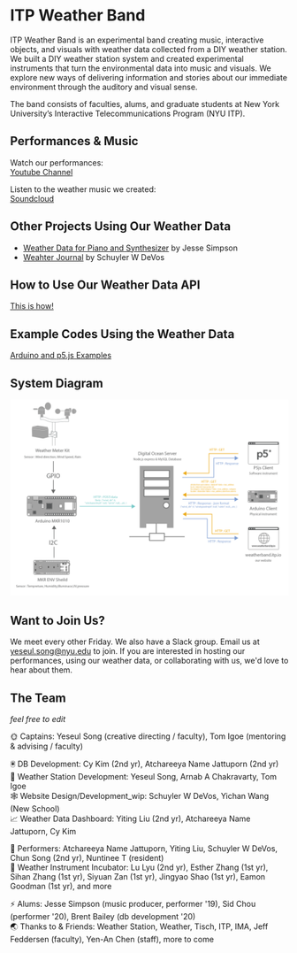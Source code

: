 # ITP Weather Band

ITP Weather Band is an experimental band creating music, interactive objects, and visuals with weather data collected from a DIY weather station. We built a DIY weather station system and created experimental instruments that turn the environmental data into music and visuals. We explore new ways of delivering information and stories about our immediate environment through the auditory and visual sense. 

The band consists of faculties, alums, and graduate students at New York University’s Interactive Telecommunications Program (NYU ITP). 

## Performances & Music

Watch our performances:  
[Youtube Channel](https://www.youtube.com/channel/UCe3Dx3kf--1eICcKGkuHcYw/videos)

Listen to the weather music we created:  
[Soundcloud](https://soundcloud.com/itp-weather-band)

## Other Projects Using Our Weather Data
* [Weather Data for Piano and Synthesizer](https://jesse-simpson.com/Weather-Data-for-Piano-and-Synthesizer) by Jesse Simpson
* [Weahter Journal](https://lazordiak.github.io/Weather-Journals/) by Schuyler W DeVos

## How to Use Our Weather Data API

[This is how!](https://github.com/ITPNYU/Weather-Band/tree/main/database-api)

## Example Codes Using the Weather Data

[Arduino and p5.js Examples](https://github.com/ITPNYU/Weather-Band/tree/main/get_weather_data)

## System Diagram

![system diagaram connecting arduino to server which connects to webclient and arduino client](https://github.com/ITPNYU/Weather-Band/blob/main/database-api/system_diagram.png)

## Want to Join Us?

We meet every other Friday. We also have a Slack group. Email us at yeseul.song@nyu.edu to join. If you are interested in hosting our performances, using our weather data, or collaborating with us, we'd love to hear about them.

## The Team 
*feel free to edit*

🌞 Captains: Yeseul Song (creative directing / faculty), Tom Igoe (mentoring & advising / faculty)  

🖲 DB Development: Cy Kim (2nd yr), Atchareeya Name Jattuporn (2nd yr)  
📡 Weather Station Development: Yeseul Song, Arnab A Chakravarty, Tom Igoe  
🕸 Website Design/Development_wip: Schuyler W DeVos, Yichan Wang (New School)    
📈 Weather Data Dashboard: Yiting Liu (2nd yr), Atchareeya Name Jattuporn, Cy Kim  

🥁 Performers: Atchareeya Name Jattuporn, Yiting Liu, Schuyler W DeVos, Chun Song (2nd yr), Nuntinee T (resident)  
🐣 Weather Instrument Incubator: Lu Lyu (2nd yr), Esther Zhang (1st yr), Sihan Zhang (1st yr), Siyuan Zan (1st yr), Jingyao Shao (1st yr), Eamon Goodman (1st yr), and more  

⚡️ Alums: Jesse Simpson (music producer, performer '19), Sid Chou (performer '20), Brent Bailey (db development '20)  
🌏 Thanks to & Friends: Weather Station, Weather, Tisch, ITP, IMA, Jeff Feddersen (faculty), Yen-An Chen (staff), more to come
